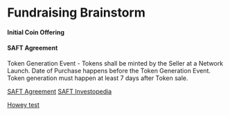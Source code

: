 # Fundraising Brainstorm

#### Initial Coin Offering

#### SAFT Agreement

Token Generation Event - Tokens shall be minted by the Seller at a Network Launch.
Date of Purchase happens before the Token Generation Event. Token generation must happen at least 7 days after Token sale.

[SAFT Agreement](https://docs.google.com/document/d/11Lp2DFUxuwZgcvOYApInf1QnwbU_cDF96NeWKJ3zwuk/edit)
[SAFT Investopedia](https://www.investopedia.com/terms/s/simple-agreement-future-tokens-saft.asp#:~:text=A%20simple%20agreement%20for%20future%20tokens%20(SAFT)%20is%20a%20security,ventures%20fundraise%20without%20violating%20regulations.)

[Howey test](https://www.investopedia.com/terms/h/howey-test.asp)